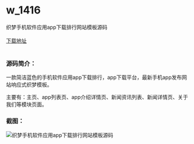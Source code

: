 # w_1416
织梦手机软件应用app下载排行网站模板源码
<br/></br>
[下载地址](https://www.uuid2.com/1416.html "下载地址")
<br/></br>
<h3>源码简介：</h3>
<p> 一款简洁蓝色的手机软件应用app下载排行，app下载平台，最新手机app发布网站响应式织梦模板。<p>
<p>主要有：主页、app列表页、app介绍详情页、新闻资讯列表、新闻详情页、关于我们等模块页面。<p>
<h3>截图：</h3>
<img src="https://www.uuid2.com/wp-content/uploads/img/202108/7b96398131.jpg" alt="织梦手机软件应用app下载排行网站模板源码">
